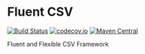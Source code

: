 # Fluent CSV
[![Build Status](https://travis-ci.org/XDean/Fluent-CSV.svg?branch=master)](https://travis-ci.org/XDean/Fluent-CSV)
[![codecov.io](http://codecov.io/github/XDean/Fluent-CSV/coverage.svg?branch=master)](https://codecov.io/gh/XDean/Fluent-CSV/branch/master)
[![Maven Central](https://maven-badges.herokuapp.com/maven-central/com.github.XDean/Fluent-CSV/badge.svg)](https://maven-badges.herokuapp.com/maven-central/com.github.XDean/Fluent-CSV)

Fluent and Flexible CSV Framework